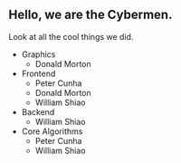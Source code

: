 ## Hello, we are the Cybermen.

Look at all the cool things we did.

- Graphics
  * Donald Morton
- Frontend
  * Peter Cunha
  * Donald Morton
  * William Shiao
- Backend
  * William Shiao
- Core Algorithms
  * Peter Cunha
  * William Shiao
